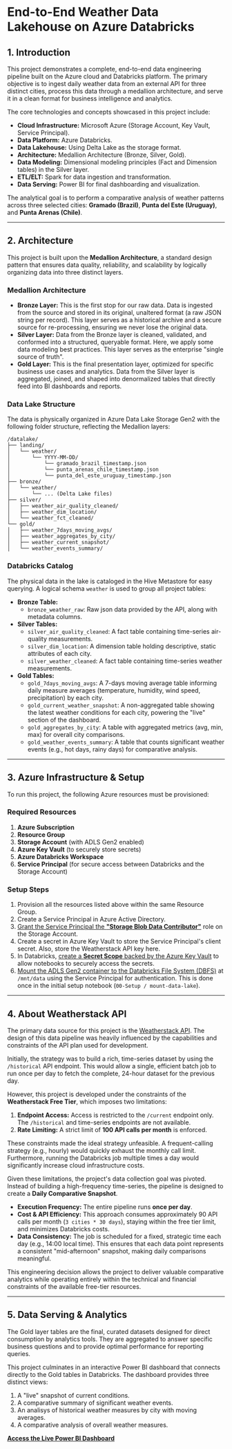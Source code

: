 # End-to-End Weather Data Lakehouse on Azure Databricks

## 1. Introduction

This project demonstrates a complete, end-to-end data engineering pipeline built on the Azure cloud and Databricks platform. The primary objective is to ingest daily weather data from an external API for three distinct cities, process this data through a medallion architecture, and serve it in a clean format for business intelligence and analytics.

The core technologies and concepts showcased in this project include:
- **Cloud Infrastructure:** Microsoft Azure (Storage Account, Key Vault, Service Principal).
- **Data Platform:** Azure Databricks.
- **Data Lakehouse:** Using Delta Lake as the storage format.
- **Architecture:** Medallion Architecture (Bronze, Silver, Gold).
- **Data Modeling:** Dimensional modeling principles (Fact and Dimension tables) in the Silver layer.
- **ETL/ELT:** Spark for data ingestion and transformation.
- **Data Serving:** Power BI for final dashboarding and visualization.

The analytical goal is to perform a comparative analysis of weather patterns across three selected cities: **Gramado (Brazil)**, **Punta del Este (Uruguay)**, and **Punta Arenas (Chile)**.

---

## 2. Architecture

This project is built upon the **Medallion Architecture**, a standard design pattern that ensures data quality, reliability, and scalability by logically organizing data into three distinct layers.

### Medallion Architecture

-   **Bronze Layer:** This is the first stop for our raw data. Data is ingested from the source and stored in its original, unaltered format (a raw JSON string per record). This layer serves as a historical archive and a secure source for re-processing, ensuring we never lose the original data.
-   **Silver Layer:** Data from the Bronze layer is cleaned, validated, and conformed into a structured, queryable format. Here, we apply some data modeling best practices. This layer serves as the enterprise "single source of truth".
-   **Gold Layer:** This is the final presentation layer, optimized for specific business use cases and analytics. Data from the Silver layer is aggregated, joined, and shaped into denormalized tables that directly feed into BI dashboards and reports.

### Data Lake Structure

The data is physically organized in Azure Data Lake Storage Gen2 with the following folder structure, reflecting the Medallion layers:

```
/datalake/
├── landing/
│   └── weather/
│       └── YYYY-MM-DD/
│           └── gramado_brazil_timestamp.json
│           └── punta_arenas_chile_timestamp.json
│           └── punta_del_este_uruguay_timestamp.json
├── bronze/
│   └── weather/
│       └── ... (Delta Lake files)
├── silver/
│   ├── weather_air_quality_cleaned/
│   ├── weather_dim_location/
│   └── weather_fct_cleaned/
└── gold/
│   ├── weather_7days_moving_avgs/
│   ├── weather_aggregates_by_city/
│   ├── weather_current_snapshot/
│   └── weather_events_summary/
```

### Databricks Catalog

The physical data in the lake is cataloged in the Hive Metastore for easy querying. A logical schema `weather` is used to group all project tables:

-   **Bronze Table:**
    -   `bronze_weather_raw`: Raw json data provided by the API, along with metadata columns.
-   **Silver Tables:**
    -   `silver_air_quality_cleaned`: A fact table containing time-series air-quality measurements.
    -   `silver_dim_location`: A dimension table holding descriptive, static attributes of each city.
    -   `silver_weather_cleaned`: A fact table containing time-series weather measurements.
-   **Gold Tables:**
    -   `gold_7days_moving_avgs`: A 7-days moving average table informing daily measure averages (temperature, humidity, wind speed, precipitation) by each city.
    -   `gold_current_weather_snapshot`: A non-aggregated table showing the latest weather conditions for each city, powering the "live" section of the dashboard.
    -   `gold_aggregates_by_city`: A table with aggregated metrics (avg, min, max) for overall city comparisons.
    -   `gold_weather_events_summary`: A table that counts significant weather events (e.g., hot days, rainy days) for comparative analysis.

---

## 3. Azure Infrastructure & Setup

To run this project, the following Azure resources must be provisioned:

### Required Resources
1.  **Azure Subscription**
2.  **Resource Group**
3.  **Storage Account** (with ADLS Gen2 enabled)
4.  **Azure Key Vault** (to securely store secrets)
5.  **Azure Databricks Workspace**
6.  **Service Principal** (for secure access between Databricks and the Storage Account)

### Setup Steps
1.  Provision all the resources listed above within the same Resource Group.
2.  Create a Service Principal in Azure Active Directory.
3.  [Grant the Service Principal the **"Storage Blob Data Contributor"**](https://learn.microsoft.com/en-us/azure/databricks/connect/storage/aad-storage-service-principal) role on the Storage Account.
4.  Create a secret in Azure Key Vault to store the Service Principal's client secret. Also, store the Weatherstack API key here.
5.  In Databricks, [create a **Secret Scope** backed by the Azure Key Vault](https://learn.microsoft.com/en-us/azure/databricks/security/secrets/#secrets) to allow notebooks to securely access the secrets.
6.  [Mount the ADLS Gen2 container to the Databricks File System (DBFS)](https://learn.microsoft.com/en-us/azure/databricks/dbfs/mounts) at `/mnt/data` using the Service Principal for authentication. This is done once in the initial setup notebook (`00-Setup / mount-data-lake`).

---

## 4. About Weatherstack API

The primary data source for this project is the [Weatherstack API](https://weatherstack.com/). The design of this data pipeline was heavily influenced by the capabilities and constraints of the API plan used for development.

Initially, the strategy was to build a rich, time-series dataset by using the `/historical` API endpoint. This would allow a single, efficient batch job to run once per day to fetch the complete, 24-hour dataset for the previous day.

However, this project is developed under the constraints of the **Weatherstack Free Tier**, which imposes two limitations:

1.  **Endpoint Access:** Access is restricted to the `/current` endpoint only. The `/historical` and time-series endpoints are not available.
2.  **Rate Limiting:** A strict limit of **100 API calls per month** is enforced.

These constraints made the ideal strategy unfeasible. A frequent-calling strategy (e.g., hourly) would quickly exhaust the monthly call limit. Furthermore, running the Databricks job multiple times a day would significantly increase cloud infrastructure costs.

Given these limitations, the project's data collection goal was pivoted. Instead of building a high-frequency time-series, the pipeline is designed to create a **Daily Comparative Snapshot**.

-   **Execution Frequency:** The entire pipeline runs **once per day**.
-   **Cost & API Efficiency:** This approach consumes approximately 90 API calls per month (`3 cities * 30 days`), staying within the free tier limit, and minimizes Databricks costs.
-   **Data Consistency:** The job is scheduled for a fixed, strategic time each day (e.g., 14:00 local time). This ensures that each data point represents a consistent "mid-afternoon" snapshot, making daily comparisons meaningful.

This engineering decision allows the project to deliver valuable comparative analytics while operating entirely within the technical and financial constraints of the available free-tier resources.

---

## 5. Data Serving & Analytics

The Gold layer tables are the final, curated datasets designed for direct consumption by analytics tools. They are aggregated to answer specific business questions and to provide optimal performance for reporting queries.

This project culminates in an interactive Power BI dashboard that connects directly to the Gold tables in Databricks. The dashboard provides three distinct views:
1.  A "live" snapshot of current conditions.
2.  A comparative summary of significant weather events.
3.  An analisys of historical weather measures by city with moving averages.
4.  A comparative analysis of overall weather measures.

**[Access the Live Power BI Dashboard](https://app.powerbi.com/view?r=eyJrIjoiNGU1YTUxYzUtYjZlMS00YWFjLTkxYjktYmNkNTA4NGM4YWM5IiwidCI6IjgwZGExZmNhLTBlNTktNDFmYS04ZTQ3LWY0ZmFhM2UxMzI0ZCIsImMiOjR9)**